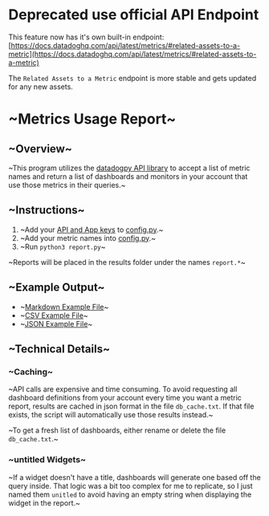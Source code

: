 # Deprecated use official API Endpoint

This feature now has it's own built-in endpoint: [https://docs.datadoghq.com/api/latest/metrics/#related-assets-to-a-metric](https://docs.datadoghq.com/api/latest/metrics/#related-assets-to-a-metric)

The `Related Assets to a Metric` endpoint is more stable and gets updated for any new assets.

# ~Metrics Usage Report~

## ~Overview~

~This program utilizes the [datadogpy API library](https://github.com/DataDog/datadogpy) to accept a list of metric names and return a list of dashboards and monitors in your account that use those metrics in their queries.~


## ~Instructions~

1. ~Add your [API and App keys](https://docs.datadoghq.com/api/latest/authentication/) to [config.py](config.py).~
2. ~Add your metric names into [config.py](config.py).~
3. ~Run `python3 report.py`~

~Reports will be placed in the results folder under the names `report.*`~

## ~Example Output~

- ~[Markdown Example File](results/example_usage_report.md)~
- ~[CSV Example File](results/example_usage_report.csv)~
- ~[JSON Example File](results/example_usage_report.json)~

## ~Technical Details~

### ~Caching~

~API calls are expensive and time consuming. To avoid requesting all dashboard definitions from your account every time you want a metric report, results are cached in json format in the file `db_cache.txt`. If that file exists, the script will automatically use those results instead.~

~To get a fresh list of dashboards, either rename or delete the file `db_cache.txt`.~

### ~untitled Widgets~

~If a widget doesn't have a title, dashboards will generate one based off the query inside. That logic was a bit too complex for me to replicate, so I just named them `unitled` to avoid having an empty string when displaying the widget in the report.~
